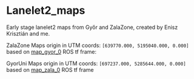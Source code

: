 # Lanelet2_maps

Early stage lanelet2 maps from Győr and ZalaZone, created by Enisz Krisztián and me.

ZalaZone Maps origin in UTM coords: `[639770.000, 5195040.000, 0.000]` based on [map_gyor_0](https://github.com/szenergy/szenergy-public-resources/wiki/H-TF) ROS tf frame: 

GyorUni Maps origin in UTM coords: `[697237.000, 5285644.000, 0.000]` based on [map_zala_0](https://github.com/szenergy/szenergy-public-resources/wiki/H-TF) ROS tf frame


